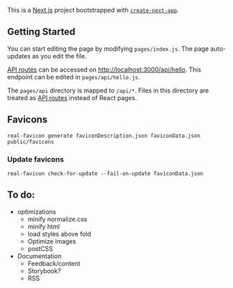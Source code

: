This is a [Next.js](https://nextjs.org/) project bootstrapped with [`create-next-app`](https://github.com/vercel/next.js/tree/canary/packages/create-next-app).

## Getting Started

You can start editing the page by modifying `pages/index.js`. The page auto-updates as you edit the file.

[API routes](https://nextjs.org/docs/api-routes/introduction) can be accessed on [http://localhost:3000/api/hello](http://localhost:3000/api/hello). This endpoint can be edited in `pages/api/hello.js`.

The `pages/api` directory is mapped to `/api/*`. Files in this directory are treated as [API routes](https://nextjs.org/docs/api-routes/introduction) instead of React pages.

## Favicons

```
real-favicon generate faviconDescription.json faviconData.json public/favicons
```

### Update favicons
```
real-favicon check-for-update --fail-on-update faviconData.json
```


## To do:

- optimizations
  - minify normalize.css
  - minify html
  - load styles above fold
  - Optimize images
  - postCSS
- Documentation
  - Feedback/content
  - Storybook?
  - RSS
